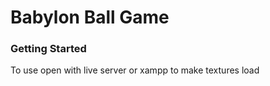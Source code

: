 # Babylon Ball Game

### Getting Started

To use open with live server or xampp to make textures load
